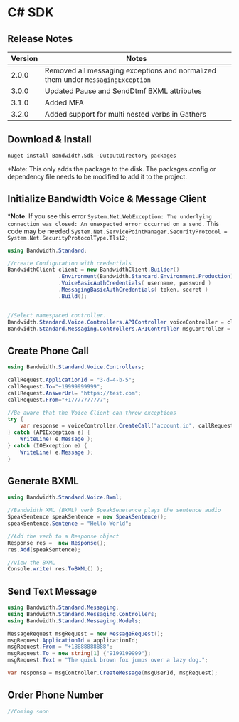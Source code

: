 # C# SDK

## Release Notes

| Version | Notes |
|--|--|
| 2.0.0 | Removed all messaging exceptions and normalized them under `MessagingException` |
| 3.0.0 | Updated Pause and SendDtmf BXML attributes |
| 3.1.0 | Added MFA |
| 3.2.0 | Added support for multi nested verbs in Gathers |

## Download & Install

```
nuget install Bandwidth.Sdk -OutputDirectory packages
```

*Note:  This only adds the package to the disk.  The packages.config or dependency file needs to be modified to add it to the project.


## Initialize Bandwidth Voice & Message Client

*__Note__:  If you see this error `System.Net.WebException: The underlying connection was closed: An unexpected error occurred on a send.`  This code may be needed `System.Net.ServicePointManager.SecurityProtocol = System.Net.SecurityProtocolType.Tls12;`

```csharp
using Bandwidth.Standard;

//create Configuration with credentials
BandwidthClient client = new BandwidthClient.Builder()
                .Environment(Bandwidth.Standard.Environment.Production)
                .VoiceBasicAuthCredentials( username, password )
                .MessagingBasicAuthCredentials( token, secret )
                .Build();


//Select namespaced controller.
Bandwidth.Standard.Voice.Controllers.APIController voiceController = client.Voice.APIController;
Bandwidth.Standard.Messaging.Controllers.APIController msgController = client.Messaging.APIController;


```

## Create Phone Call

```csharp
using Bandwidth.Standard.Voice.Controllers;

callRequest.ApplicationId = "3-d-4-b-5";
callRequest.To="+19999999999";
callRequest.AnswerUrl= "https://test.com";
callRequest.From="+17777777777";

//Be aware that the Voice Client can throw exceptions
try {
    var response = voiceController.CreateCall("account.id", callRequest);
} catch (APIException e) {
    WriteLine( e.Message );
} catch (IOException e) {
    WriteLine( e.Message );
}


```

## Generate BXML

```csharp
using Bandwidth.Standard.Voice.Bxml;

//Bandwidth XML (BXML) verb SpeakSenetence plays the sentence audio
SpeakSentence speakSentence = new SpeakSentence();
speakSentence.Sentence = "Hello World";

//Add the verb to a Response object
Response res =  new Response();
res.Add(speakSentence);

//view the BXML
Console.write( res.ToBXML() );

```

## Send Text Message

```csharp
using Bandwidth.Standard.Messaging;
using Bandwidth.Standard.Messaging.Controllers;
using Bandwidth.Standard.Messaging.Models;

MessageRequest msgRequest = new MessageRequest();
msgRequest.ApplicationId = applicationId;
msgRequest.From = "+18888888888";
msgRequest.To = new string[1] {"9199199999"};
msgRequest.Text = "The quick brown fox jumps over a lazy dog.";

var response = msgController.CreateMessage(msgUserId, msgRequest);
```

## Order Phone Number

```csharp
//Coming soon
```
